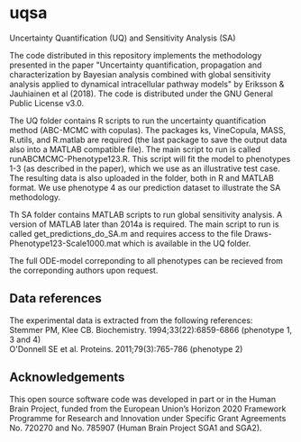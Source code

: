 # uqsa
Uncertainty Quantification (UQ) and Sensitivity Analysis (SA)

The code distributed in this repository implements the methodology presented in the paper "Uncertainty quantification, propagation and
characterization by Bayesian analysis combined with global sensitivity analysis applied to dynamical intracellular pathway models" by Eriksson & Jauhiainen et al (2018). The code is distributed under the GNU General Public License v3.0.

The UQ folder contains R scripts to run the uncertainty quantification method (ABC-MCMC with copulas). The packages ks, VineCopula, MASS, R.utils, and R.matlab are required (the last package to save the output data also into a MATLAB compatible file). The main script to run is called runABCMCMC-Phenotype123.R. This script will fit the model to phenotypes 1-3 (as described in the paper), which we use as an illustrative test case. The resulting data is also uploaded in the folder, both in R and MATLAB format. We use phenotype 4 as our prediction dataset to illustrate the SA methodology. 

Th SA folder contains MATLAB scripts to run global sensitivity analysis. A version of MATLAB later than 2014a is required. The main script to run is called get_predictions_do_SA.m and requires access to the file Draws-Phenotype123-Scale1000.mat which is available in the UQ folder. 

The full ODE-model correponding to all phenotypes can be recieved from the correponding authors upon request.

## Data references
The experimental data is extracted from the following references:<br/>
Stemmer PM, Klee CB. Biochemistry. 1994;33(22):6859-6866 (phenotype 1, 3 and 4)<br/>
O'Donnell SE et al. Proteins. 2011;79(3):765-786 (phenotype 2)

## Acknowledgements
This open source software code was developed in part or in the Human Brain Project, funded from the European Union’s Horizon 2020 Framework Programme for Research and Innovation under Specific Grant Agreements No. 720270 and No. 785907 (Human Brain Project SGA1 and SGA2).
